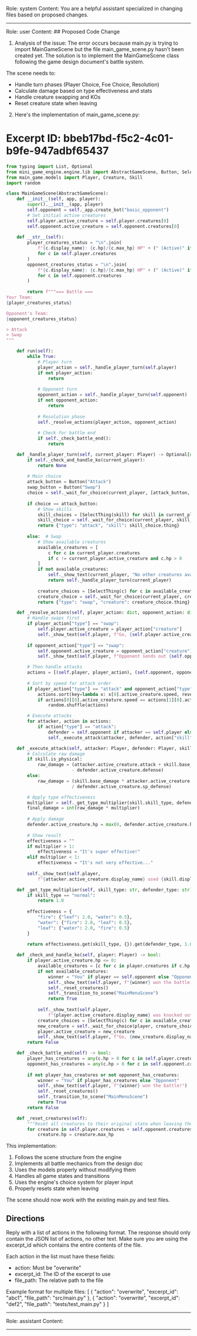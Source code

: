 Role: system
Content: You are a helpful assistant specialized in changing files based on proposed changes.
__________________
Role: user
Content: ## Proposed Code Change
1. Analysis of the issue:
The error occurs because main.py is trying to import MainGameScene but the file main_game_scene.py hasn't been created yet. The solution is to implement the MainGameScene class following the game design document's battle system.

The scene needs to:
- Handle turn phases (Player Choice, Foe Choice, Resolution)
- Calculate damage based on type effectiveness and stats
- Handle creature swapping and KOs
- Reset creature state when leaving

2. Here's the implementation of main_game_scene.py:

# Excerpt ID: bbeb17bd-f5c2-4c01-b9fe-947adbf65437
```python main_game/scenes/main_game_scene.py
from typing import List, Optional
from mini_game_engine.engine.lib import AbstractGameScene, Button, SelectThing, create_from_game_database
from main_game.models import Player, Creature, Skill
import random

class MainGameScene(AbstractGameScene):
    def __init__(self, app, player):
        super().__init__(app, player)
        self.opponent = self._app.create_bot("basic_opponent")
        # Set initial active creatures
        self.player.active_creature = self.player.creatures[0]
        self.opponent.active_creature = self.opponent.creatures[0]
        
    def __str__(self):
        player_creatures_status = "\n".join(
            f"{c.display_name}: {c.hp}/{c.max_hp} HP" + (" (Active)" if c == self.player.active_creature else "")
            for c in self.player.creatures
        )
        opponent_creatures_status = "\n".join(
            f"{c.display_name}: {c.hp}/{c.max_hp} HP" + (" (Active)" if c == self.opponent.active_creature else "")
            for c in self.opponent.creatures
        )
        
        return f"""=== Battle ===
Your Team:
{player_creatures_status}

Opponent's Team:
{opponent_creatures_status}

> Attack
> Swap
"""

    def run(self):
        while True:
            # Player turn
            player_action = self._handle_player_turn(self.player)
            if not player_action:
                return
                
            # Opponent turn
            opponent_action = self._handle_player_turn(self.opponent)
            if not opponent_action:
                return
                
            # Resolution phase
            self._resolve_actions(player_action, opponent_action)
            
            # Check for battle end
            if self._check_battle_end():
                return

    def _handle_player_turn(self, current_player: Player) -> Optional[dict]:
        if self._check_and_handle_ko(current_player):
            return None
            
        # Main choice
        attack_button = Button("Attack")
        swap_button = Button("Swap")
        choice = self._wait_for_choice(current_player, [attack_button, swap_button])
        
        if choice == attack_button:
            # Show skills
            skill_choices = [SelectThing(skill) for skill in current_player.active_creature.skills]
            skill_choice = self._wait_for_choice(current_player, skill_choices)
            return {"type": "attack", "skill": skill_choice.thing}
            
        else:  # Swap
            # Show available creatures
            available_creatures = [
                c for c in current_player.creatures 
                if c != current_player.active_creature and c.hp > 0
            ]
            if not available_creatures:
                self._show_text(current_player, "No other creatures available!")
                return self._handle_player_turn(current_player)
                
            creature_choices = [SelectThing(c) for c in available_creatures]
            creature_choice = self._wait_for_choice(current_player, creature_choices)
            return {"type": "swap", "creature": creature_choice.thing}

    def _resolve_actions(self, player_action: dict, opponent_action: dict):
        # Handle swaps first
        if player_action["type"] == "swap":
            self.player.active_creature = player_action["creature"]
            self._show_text(self.player, f"Go, {self.player.active_creature.display_name}!")
            
        if opponent_action["type"] == "swap":
            self.opponent.active_creature = opponent_action["creature"]
            self._show_text(self.player, f"Opponent sends out {self.opponent.active_creature.display_name}!")

        # Then handle attacks
        actions = [(self.player, player_action), (self.opponent, opponent_action)]
        
        # Sort by speed for attack order
        if player_action["type"] == "attack" and opponent_action["type"] == "attack":
            actions.sort(key=lambda x: x[0].active_creature.speed, reverse=True)
            if actions[0][0].active_creature.speed == actions[1][0].active_creature.speed:
                random.shuffle(actions)

        # Execute attacks
        for attacker, action in actions:
            if action["type"] == "attack":
                defender = self.opponent if attacker == self.player else self.player
                self._execute_attack(attacker, defender, action["skill"])

    def _execute_attack(self, attacker: Player, defender: Player, skill: Skill):
        # Calculate raw damage
        if skill.is_physical:
            raw_damage = (attacker.active_creature.attack + skill.base_damage 
                         - defender.active_creature.defense)
        else:
            raw_damage = (skill.base_damage * attacker.active_creature.sp_attack 
                         / defender.active_creature.sp_defense)

        # Apply type effectiveness
        multiplier = self._get_type_multiplier(skill.skill_type, defender.active_creature.creature_type)
        final_damage = int(raw_damage * multiplier)
        
        # Apply damage
        defender.active_creature.hp = max(0, defender.active_creature.hp - final_damage)
        
        # Show result
        effectiveness = ""
        if multiplier > 1:
            effectiveness = "It's super effective!"
        elif multiplier < 1:
            effectiveness = "It's not very effective..."
            
        self._show_text(self.player, 
            f"{attacker.active_creature.display_name} used {skill.display_name}! {effectiveness}")

    def _get_type_multiplier(self, skill_type: str, defender_type: str) -> float:
        if skill_type == "normal":
            return 1.0
            
        effectiveness = {
            "fire": {"leaf": 2.0, "water": 0.5},
            "water": {"fire": 2.0, "leaf": 0.5},
            "leaf": {"water": 2.0, "fire": 0.5}
        }
        
        return effectiveness.get(skill_type, {}).get(defender_type, 1.0)

    def _check_and_handle_ko(self, player: Player) -> bool:
        if player.active_creature.hp <= 0:
            available_creatures = [c for c in player.creatures if c.hp > 0]
            if not available_creatures:
                winner = "You" if player == self.opponent else "Opponent"
                self._show_text(self.player, f"{winner} won the battle!")
                self._reset_creatures()
                self._transition_to_scene("MainMenuScene")
                return True
                
            self._show_text(self.player, 
                f"{player.active_creature.display_name} was knocked out!")
            creature_choices = [SelectThing(c) for c in available_creatures]
            new_creature = self._wait_for_choice(player, creature_choices).thing
            player.active_creature = new_creature
            self._show_text(self.player, f"Go, {new_creature.display_name}!")
        return False

    def _check_battle_end(self) -> bool:
        player_has_creatures = any(c.hp > 0 for c in self.player.creatures)
        opponent_has_creatures = any(c.hp > 0 for c in self.opponent.creatures)
        
        if not player_has_creatures or not opponent_has_creatures:
            winner = "You" if player_has_creatures else "Opponent"
            self._show_text(self.player, f"{winner} won the battle!")
            self._reset_creatures()
            self._transition_to_scene("MainMenuScene")
            return True
        return False

    def _reset_creatures(self):
        """Reset all creatures to their original state when leaving the scene"""
        for creature in self.player.creatures + self.opponent.creatures:
            creature.hp = creature.max_hp
```

This implementation:
1. Follows the scene structure from the engine
2. Implements all battle mechanics from the design doc
3. Uses the models properly without modifying them
4. Handles all game states and transitions
5. Uses the engine's choice system for player input
6. Properly resets state when leaving

The scene should now work with the existing main.py and test files.

## Directions
Reply with a list of actions in the following format. The response should only contain the JSON list of actions, no other text.
Make sure you are using the excerpt_id which contains the entire contents of the file.

Each action in the list must have these fields:
- action: Must be "overwrite"
- excerpt_id: The ID of the excerpt to use
- file_path: The relative path to the file

Example format for multiple files:
[
    {
        "action": "overwrite",
        "excerpt_id": "abc1",
        "file_path": "src/main.py"
    },
    {
        "action": "overwrite",
        "excerpt_id": "def2",
        "file_path": "tests/test_main.py"
    }
]
__________________
Role: assistant
Content: 
__________________
